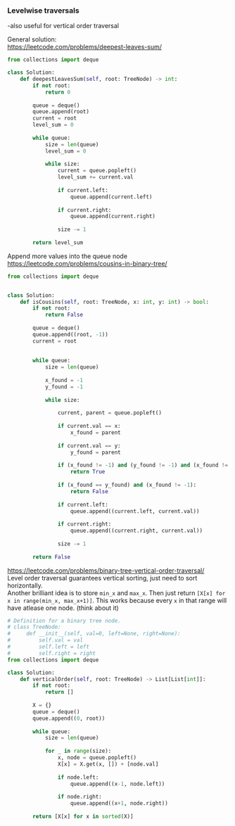 ### Levelwise traversals
-also useful for vertical order traversal

General solution: <br />
https://leetcode.com/problems/deepest-leaves-sum/
```py
from collections import deque

class Solution:
    def deepestLeavesSum(self, root: TreeNode) -> int:
        if not root:
            return 0
        
        queue = deque()
        queue.append(root)
        current = root
        level_sum = 0
        
        while queue:
            size = len(queue)
            level_sum = 0
            
            while size:
                current = queue.popleft()
                level_sum += current.val
                
                if current.left:
                    queue.append(current.left)
                    
                if current.right:
                    queue.append(current.right)
                    
                size -= 1
        
        return level_sum
```
Append more values into the queue node <br />
https://leetcode.com/problems/cousins-in-binary-tree/
```py
from collections import deque


class Solution:
    def isCousins(self, root: TreeNode, x: int, y: int) -> bool:
        if not root:
            return False
        
        queue = deque()
        queue.append((root, -1))
        current = root
        
        
        while queue:
            size = len(queue)
            
            x_found = -1
            y_found = -1
            
            while size:
                
                current, parent = queue.popleft()
                
                if current.val == x:
                    x_found = parent
                
                if current.val == y:
                    y_found = parent
                
                if (x_found != -1) and (y_found != -1) and (x_found != y_found):
                    return True
                
                if (x_found == y_found) and (x_found != -1):
                    return False
                                     
                if current.left:
                    queue.append((current.left, current.val))
                    
                if current.right:
                    queue.append((current.right, current.val))
                
                size -= 1
                
        return False
```
https://leetcode.com/problems/binary-tree-vertical-order-traversal/ <br />
Level order traversal guarantees vertical sorting, just need to sort horizontally. <br />
Another brilliant idea is to store `min_x` and `max_x`. Then just return `[X[x] for x in range(min_x, max_x+1)]`.
This works because every `x` in that range will have atlease one node. (think about it)
```py
# Definition for a binary tree node.
# class TreeNode:
#     def __init__(self, val=0, left=None, right=None):
#         self.val = val
#         self.left = left
#         self.right = right
from collections import deque

class Solution:
    def verticalOrder(self, root: TreeNode) -> List[List[int]]:
        if not root:
            return []
        
        X = {}
        queue = deque()
        queue.append((0, root))
        
        while queue:
            size = len(queue)
            
            for _ in range(size):
                x, node = queue.popleft()
                X[x] = X.get(x, []) + [node.val]
                
                if node.left:
                    queue.append((x-1, node.left))
                
                if node.right:
                    queue.append((x+1, node.right))
        
        return [X[x] for x in sorted(X)]
```